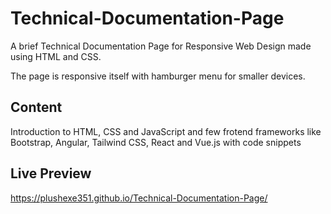 # Technical-Documentation-Page

A brief Technical Documentation Page for Responsive Web Design made using HTML and CSS.

The page is responsive itself with hamburger menu for smaller devices.

## Content

Introduction to HTML, CSS and JavaScript and few frotend frameworks like Bootstrap, Angular, Tailwind CSS, React and Vue.js with code snippets

## Live Preview

https://plushexe351.github.io/Technical-Documentation-Page/
